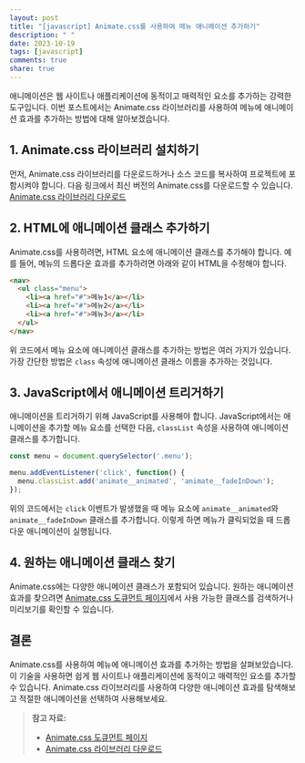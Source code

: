 ```yaml
---
layout: post
title: "[javascript] Animate.css를 사용하여 메뉴 애니메이션 추가하기"
description: " "
date: 2023-10-19
tags: [javascript]
comments: true
share: true
---
```


애니메이션은 웹 사이트나 애플리케이션에 동적이고 매력적인 요소를 추가하는 강력한 도구입니다. 이번 포스트에서는 Animate.css 라이브러리를 사용하여 메뉴에 애니메이션 효과를 추가하는 방법에 대해 알아보겠습니다.

## 1. Animate.css 라이브러리 설치하기

먼저, Animate.css 라이브러리를 다운로드하거나 소스 코드를 복사하여 프로젝트에 포함시켜야 합니다. 다음 링크에서 최신 버전의 Animate.css를 다운로드할 수 있습니다.
[Animate.css 라이브러리 다운로드](https://animate.style/)

## 2. HTML에 애니메이션 클래스 추가하기

Animate.css를 사용하려면, HTML 요소에 애니메이션 클래스를 추가해야 합니다. 예를 들어, 메뉴의 드롭다운 효과를 추가하려면 아래와 같이 HTML을 수정해야 합니다.

```html
<nav>
  <ul class="menu">
    <li><a href="#">메뉴1</a></li>
    <li><a href="#">메뉴2</a></li>
    <li><a href="#">메뉴3</a></li>
  </ul>
</nav>
```

위 코드에서 메뉴 요소에 애니메이션 클래스를 추가하는 방법은 여러 가지가 있습니다. 가장 간단한 방법은 `class` 속성에 애니메이션 클래스 이름을 추가하는 것입니다.

## 3. JavaScript에서 애니메이션 트리거하기

애니메이션을 트리거하기 위해 JavaScript를 사용해야 합니다. JavaScript에서는 애니메이션을 추가할 메뉴 요소를 선택한 다음, `classList` 속성을 사용하여 애니메이션 클래스를 추가합니다.

```javascript
const menu = document.querySelector('.menu');

menu.addEventListener('click', function() {
  menu.classList.add('animate__animated', 'animate__fadeInDown');
});
```

위의 코드에서는 `click` 이벤트가 발생했을 때 메뉴 요소에 `animate__animated`와 `animate__fadeInDown` 클래스를 추가합니다. 이렇게 하면 메뉴가 클릭되었을 때 드롭다운 애니메이션이 실행됩니다.

## 4. 원하는 애니메이션 클래스 찾기

Animate.css에는 다양한 애니메이션 클래스가 포함되어 있습니다. 원하는 애니메이션 효과를 찾으려면 [Animate.css 도큐먼트 페이지](https://animate.style/)에서 사용 가능한 클래스를 검색하거나 미리보기를 확인할 수 있습니다.

## 결론

Animate.css를 사용하여 메뉴에 애니메이션 효과를 추가하는 방법을 살펴보았습니다. 이 기술을 사용하면 쉽게 웹 사이트나 애플리케이션에 동적이고 매력적인 요소를 추가할 수 있습니다. Animate.css 라이브러리를 사용하여 다양한 애니메이션 효과를 탐색해보고 적절한 애니메이션을 선택하여 사용해보세요.

> **참고 자료:**
> - [Animate.css 도큐먼트 페이지](https://animate.style/)
> - [Animate.css 라이브러리 다운로드](https://animate.style/)